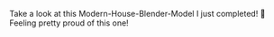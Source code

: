 Take a look at this Modern-House-Blender-Model I just completed! 🏡 Feeling pretty proud of this one!
